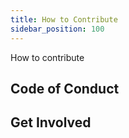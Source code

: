 ```yaml
---
title: How to Contribute
sidebar_position: 100
---
```


How to contribute

## Code of Conduct

## Get Involved

